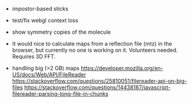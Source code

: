 
- impostor-based sticks

- test/fix webgl context loss

- show symmetry copies of the molecule

- It would nice to calculate maps from a reflection file (mtz)
  in the browser, but currently no one is working on it. Volunteers needed.
  Requires 3D FFT.

- handling big (>2 GB) maps
  https://developer.mozilla.org/en-US/docs/Web/API/FileReader
  https://stackoverflow.com/questions/25810051/filereader-api-on-big-files
  https://stackoverflow.com/questions/14438187/javascript-filereader-parsing-long-file-in-chunks
